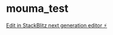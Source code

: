 # mouma_test

[Edit in StackBlitz next generation editor ⚡️](https://stackblitz.com/~/github.com/RyotaNoseyama/mouma_test)